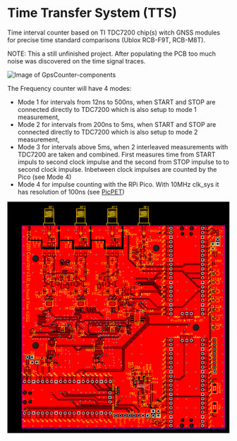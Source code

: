 # Time Transfer System (TTS)

Time interval counter based on TI TDC7200 chip(s) witch GNSS modules for precise time standard comparisons (Ublox RCB-F9T, RCB-M8T).

NOTE: This a still unfinished project. After populating the PCB too much noise was discovered on the time signal traces.


![Image of GpsCounter-components](/GpsCounter-components.svg)

The Frequency counter will have 4 modes:
- Mode 1 for intervals from 12ns to 500ns, when START and STOP are connected directly to TDC7200 which is also setup to mode 1 measurement,
- Mode 2 for intervals from 200ns to 5ms, when START and STOP are connected directly to TDC7200 which is also setup to mode 2 measurement,
- Mode 3 for intervals above 5ms, when 2 interleaved measurements with TDC7200 are taken and combined. First measures time from START impuls to second clock impulse and the second from STOP impulse to to second clock impulse. Inbetween clock impulses are counted by the Pico (see Mode 4)
- Mode 4 for impulse counting with the RPi Pico. With 10MHz clk_sys it has resolution of 100ns (see [PicPET](http://leapsecond.com/pic/picpet2.htm))


![CM v3.0](/PCB/CounterModule/CounterModule%20v3.0/PCB_PicoCounter_v3.svg)
